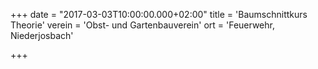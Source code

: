 +++
date = "2017-03-03T10:00:00.000+02:00"
title = 'Baumschnittkurs Theorie'
verein = 'Obst- und Gartenbauverein'
ort = 'Feuerwehr, Niederjosbach'

+++

      